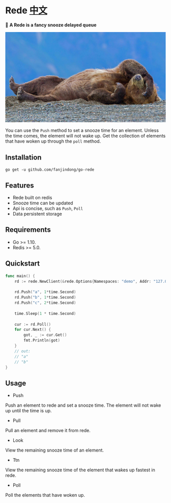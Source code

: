 # Rede [中文](./doc/README_ZH.md)

:rocket: **A Rede is a fancy snooze delayed queue**

![](./doc/SnoozyTheBear_ZH-CN1561515228_1920x1080.jpg)

You can use the `Push` method to set a snooze time for an element. 
Unless the time comes, the element will not wake up. 
Get the collection of elements that have woken up through the `poll` method.


## Installation
```shell script
go get -u github.com/fanjindong/go-rede
```

## Features
- Rede built on redis
- Snooze time can be updated
- Api is concise, such as `Push`, `Poll`
- Data persistent storage

## Requirements
- Go >= 1.10.
- Redis >= 5.0.

## Quickstart

```go
func main() {
	rd := rede.NewClient(&rede.Options{Namespaces: "demo", Addr: "127.0.0.1:6379"}) // Redis.Addr + Namespaces

	rd.Push("a", 1*time.Second)
	rd.Push("b", 1*time.Second)
	rd.Push("c", 2*time.Second)

	time.Sleep(1 * time.Second)

	cur := rd.Poll()
	for cur.Next() {
	    got, _ := cur.Get()
	    fmt.Println(got)
	}
	// out:
	// "a" 
	// "b"
}
```

## Usage

- Push

Push an element to rede and set a snooze time.
The element will not wake up until the time is up.
- Pull

Pull an element and remove it from rede.
- Look

View the remaining snooze time of an element.
- Ttn

View the remaining snooze time of the element that wakes up fastest in rede.
- Poll

Poll the elements that have woken up.